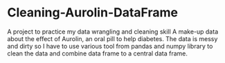 # Cleaning-Aurolin-DataFrame
A project to practice my data wrangling and cleaning skill
A make-up data about the effect of Aurolin, an oral pill to help diabetes. 
The data is messy and dirty so I have to use various tool from pandas and numpy library to clean the data and combine data frame to a central data frame.
